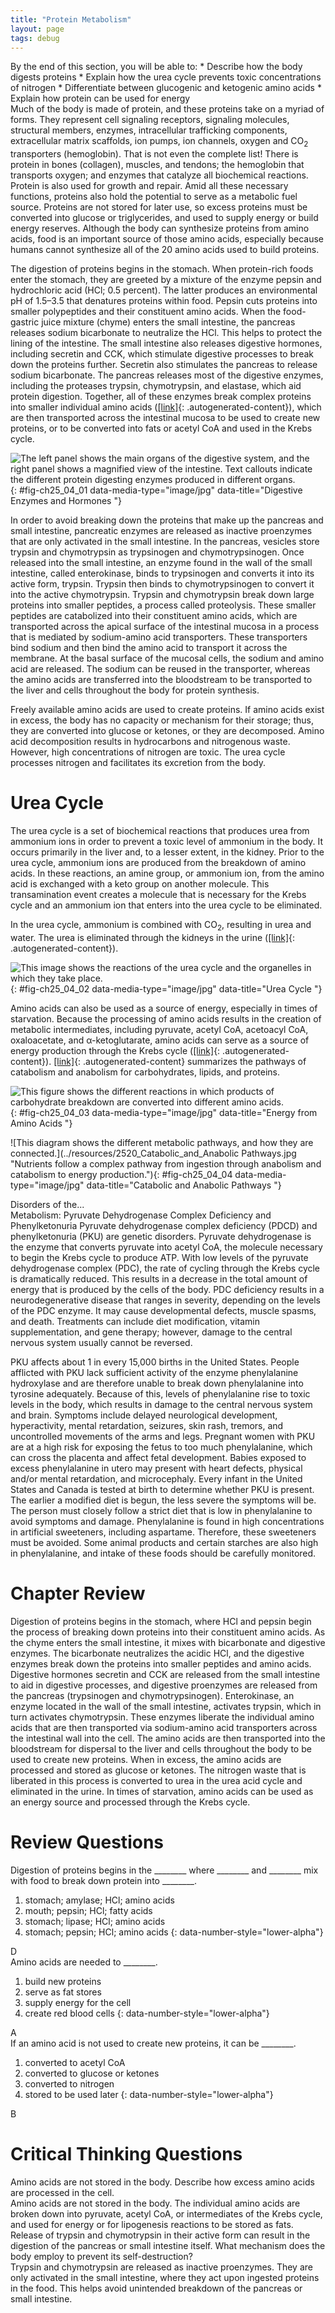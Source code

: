 ```yaml
---
title: "Protein Metabolism"
layout: page
tags: debug
---
```


<div data-type="abstract" markdown="1">
By the end of this section, you will be able to:
* Describe how the body digests proteins
* Explain how the urea cycle prevents toxic concentrations of nitrogen
* Differentiate between glucogenic and ketogenic amino acids
* Explain how protein can be used for energy

</div>
Much of the body is made of protein, and these proteins take on a myriad
of forms. They represent cell signaling receptors, signaling molecules,
structural members, enzymes, intracellular trafficking components,
extracellular matrix scaffolds, ion pumps, ion channels, oxygen and
CO<sub>2</sub> transporters (hemoglobin). That is not even the complete
list! There is protein in bones (collagen), muscles, and tendons; the
hemoglobin that transports oxygen; and enzymes that catalyze all
biochemical reactions. Protein is also used for growth and repair. Amid
all these necessary functions, proteins also hold the potential to serve
as a metabolic fuel source. Proteins are not stored for later use, so
excess proteins must be converted into glucose or triglycerides, and
used to supply energy or build energy reserves. Although the body can
synthesize proteins from amino acids, food is an important source of
those amino acids, especially because humans cannot synthesize all of
the 20 amino acids used to build proteins.

The digestion of proteins begins in the stomach. When protein-rich foods
enter the stomach, they are greeted by a mixture of the enzyme <span
data-type="term">pepsin</span> and hydrochloric acid (HCl; 0.5 percent).
The latter produces an environmental pH of 1.5–3.5 that denatures
proteins within food. Pepsin cuts proteins into smaller polypeptides and
their constituent amino acids. When the food-gastric juice mixture
(chyme) enters the small intestine, the pancreas releases <span
data-type="term">sodium bicarbonate</span> to neutralize the HCl. This
helps to protect the lining of the intestine. The small intestine also
releases digestive hormones, including <span
data-type="term">secretin</span> and CCK, which stimulate digestive
processes to break down the proteins further. Secretin also stimulates
the pancreas to release sodium bicarbonate. The pancreas releases most
of the digestive enzymes, including the proteases trypsin, chymotrypsin,
and <span data-type="term">elastase</span>, which aid protein digestion.
Together, all of these enzymes break complex proteins into smaller
individual amino acids ([\[link\]](#fig-ch25_04_01){:
.autogenerated-content}), which are then transported across the
intestinal mucosa to be used to create new proteins, or to be converted
into fats or acetyl CoA and used in the Krebs cycle.

![The left panel shows the main organs of the digestive system, and the right panel shows a magnified view of the intestine. Text callouts indicate the different protein digesting enzymes produced in different organs.](../resources/2517_Protein-Digesting_EnzymesN.jpg "Enzymes in the stomach and small intestine break down proteins into amino acids. HCl in the stomach aids in proteolysis, and hormones secreted by intestinal cells direct the digestive processes."){: #fig-ch25_04_01 data-media-type="image/jpg" data-title="Digestive Enzymes and Hormones "}

In order to avoid breaking down the proteins that make up the pancreas
and small intestine, pancreatic enzymes are released as <span
data-type="term">inactive proenzymes</span> that are only activated in
the small intestine. In the pancreas, vesicles store <span
data-type="term">trypsin</span> and <span
data-type="term">chymotrypsin</span> as <span
data-type="term">trypsinogen</span> and <span
data-type="term">chymotrypsinogen</span>. Once released into the small
intestine, an enzyme found in the wall of the small intestine, called
<span data-type="term">enterokinase</span>, binds to trypsinogen and
converts it into its active form, trypsin. Trypsin then binds to
chymotrypsinogen to convert it into the active chymotrypsin. Trypsin and
chymotrypsin break down large proteins into smaller peptides, a process
called <span data-type="term">proteolysis</span>. These smaller peptides
are catabolized into their constituent amino acids, which are
transported across the apical surface of the intestinal mucosa in a
process that is mediated by sodium-amino acid transporters. These
transporters bind sodium and then bind the amino acid to transport it
across the membrane. At the basal surface of the mucosal cells, the
sodium and amino acid are released. The sodium can be reused in the
transporter, whereas the amino acids are transferred into the
bloodstream to be transported to the liver and cells throughout the body
for protein synthesis.

Freely available amino acids are used to create proteins. If amino acids
exist in excess, the body has no capacity or mechanism for their
storage; thus, they are converted into glucose or ketones, or they are
decomposed. Amino acid decomposition results in hydrocarbons and
nitrogenous waste. However, high concentrations of nitrogen are toxic.
The urea cycle processes nitrogen and facilitates its excretion from the
body.

# Urea Cycle

The <span data-type="term">urea cycle</span> is a set of biochemical
reactions that produces urea from ammonium ions in order to prevent a
toxic level of ammonium in the body. It occurs primarily in the liver
and, to a lesser extent, in the kidney. Prior to the urea cycle,
ammonium ions are produced from the breakdown of amino acids. In these
reactions, an amine group, or ammonium ion, from the amino acid is
exchanged with a keto group on another molecule. This <span
data-type="term">transamination</span> event creates a molecule that is
necessary for the Krebs cycle and an ammonium ion that enters into the
urea cycle to be eliminated.

In the urea cycle, ammonium is combined with CO<sub>2</sub>, resulting
in urea and water. The urea is eliminated through the kidneys in the
urine ([\[link\]](#fig-ch25_04_02){: .autogenerated-content}).

![This image shows the reactions of the urea cycle and the organelles in which they take place.](../resources/2518_Urea_Cycle.jpg "Nitrogen is transaminated, creating ammonia and intermediates of the Krebs cycle. Ammonia is processed in the urea cycle to produce urea that is eliminated through the kidneys."){: #fig-ch25_04_02 data-media-type="image/jpg" data-title="Urea Cycle "}

Amino acids can also be used as a source of energy, especially in times
of starvation. Because the processing of amino acids results in the
creation of metabolic intermediates, including pyruvate, acetyl CoA,
acetoacyl CoA, oxaloacetate, and α-ketoglutarate, amino acids can serve
as a source of energy production through the Krebs cycle
([\[link\]](#fig-ch25_04_03){: .autogenerated-content}).
[\[link\]](#fig-ch25_04_04){: .autogenerated-content} summarizes the
pathways of catabolism and anabolism for carbohydrates, lipids, and
proteins.

![This figure shows the different reactions in which products of carbohydrate breakdown are converted into different amino acids.](../resources/2519_Energy_From_Amino_Acids.jpg "Amino acids can be broken down into precursors for glycolysis or the Krebs cycle. Amino acids (in bold) can enter the cycle through more than one pathway."){: #fig-ch25_04_03 data-media-type="image/jpg" data-title="Energy from Amino Acids "}

![This diagram shows the different metabolic pathways, and how they are connected.](../resources/2520_Catabolic_and_Anabolic Pathways.jpg "Nutrients follow a complex pathway from ingestion through anabolism and catabolism to energy production."){: #fig-ch25_04_04 data-media-type="image/jpg" data-title="Catabolic and Anabolic Pathways "}

<div data-type="note" class="anatomy disorders" data-label="" markdown="1">
<div data-type="title">
Disorders of the...
</div>
<span data-type="title">Metabolism: Pyruvate Dehydrogenase Complex
Deficiency and Phenylketonuria</span> Pyruvate dehydrogenase complex
deficiency (PDCD) and phenylketonuria (PKU) are genetic disorders.
Pyruvate dehydrogenase is the enzyme that converts pyruvate into acetyl
CoA, the molecule necessary to begin the Krebs cycle to produce ATP.
With low levels of the pyruvate dehydrogenase complex (PDC), the rate of
cycling through the Krebs cycle is dramatically reduced. This results in
a decrease in the total amount of energy that is produced by the cells
of the body. PDC deficiency results in a neurodegenerative disease that
ranges in severity, depending on the levels of the PDC enzyme. It may
cause developmental defects, muscle spasms, and death. Treatments can
include diet modification, vitamin supplementation, and gene therapy;
however, damage to the central nervous system usually cannot be
reversed.

PKU affects about 1 in every 15,000 births in the United States. People
afflicted with PKU lack sufficient activity of the enzyme phenylalanine
hydroxylase and are therefore unable to break down phenylalanine into
tyrosine adequately. Because of this, levels of phenylalanine rise to
toxic levels in the body, which results in damage to the central nervous
system and brain. Symptoms include delayed neurological development,
hyperactivity, mental retardation, seizures, skin rash, tremors, and
uncontrolled movements of the arms and legs. Pregnant women with PKU are
at a high risk for exposing the fetus to too much phenylalanine, which
can cross the placenta and affect fetal development. Babies exposed to
excess phenylalanine in utero may present with heart defects, physical
and/or mental retardation, and microcephaly. Every infant in the United
States and Canada is tested at birth to determine whether PKU is
present. The earlier a modified diet is begun, the less severe the
symptoms will be. The person must closely follow a strict diet that is
low in phenylalanine to avoid symptoms and damage. Phenylalanine is
found in high concentrations in artificial sweeteners, including
aspartame. Therefore, these sweeteners must be avoided. Some animal
products and certain starches are also high in phenylalanine, and intake
of these foods should be carefully monitored.

</div>

# Chapter Review

Digestion of proteins begins in the stomach, where HCl and pepsin begin
the process of breaking down proteins into their constituent amino
acids. As the chyme enters the small intestine, it mixes with
bicarbonate and digestive enzymes. The bicarbonate neutralizes the
acidic HCl, and the digestive enzymes break down the proteins into
smaller peptides and amino acids. Digestive hormones secretin and CCK
are released from the small intestine to aid in digestive processes, and
digestive proenzymes are released from the pancreas (trypsinogen and
chymotrypsinogen). Enterokinase, an enzyme located in the wall of the
small intestine, activates trypsin, which in turn activates
chymotrypsin. These enzymes liberate the individual amino acids that are
then transported via sodium-amino acid transporters across the
intestinal wall into the cell. The amino acids are then transported into
the bloodstream for dispersal to the liver and cells throughout the body
to be used to create new proteins. When in excess, the amino acids are
processed and stored as glucose or ketones. The nitrogen waste that is
liberated in this process is converted to urea in the urea acid cycle
and eliminated in the urine. In times of starvation, amino acids can be
used as an energy source and processed through the Krebs cycle.

# Review Questions

<div data-type="exercise">
<div data-type="problem" markdown="1">
Digestion of proteins begins in the ________ where ________ and ________
mix with food to break down protein into ________.

1.  stomach; amylase; HCl; amino acids
2.  mouth; pepsin; HCl; fatty acids
3.  stomach; lipase; HCl; amino acids
4.  stomach; pepsin; HCl; amino acids
{: data-number-style="lower-alpha"}

</div>
<div data-type="solution" markdown="1">
D

</div>
</div>
<div data-type="exercise">
<div data-type="problem" markdown="1">
Amino acids are needed to ________.

1.  build new proteins
2.  serve as fat stores
3.  supply energy for the cell
4.  create red blood cells
{: data-number-style="lower-alpha"}

</div>
<div data-type="solution" markdown="1">
A

</div>
</div>
<div data-type="exercise">
<div data-type="problem" markdown="1">
If an amino acid is not used to create new proteins, it can be ________.

1.  converted to acetyl CoA
2.  converted to glucose or ketones
3.  converted to nitrogen
4.  stored to be used later
{: data-number-style="lower-alpha"}

</div>
<div data-type="solution" markdown="1">
B

</div>
</div>

# Critical Thinking Questions

<div data-type="exercise">
<div data-type="problem" markdown="1">
Amino acids are not stored in the body. Describe how excess amino acids
are processed in the cell.

</div>
<div data-type="solution" markdown="1">
Amino acids are not stored in the body. The individual amino acids are
broken down into pyruvate, acetyl CoA, or intermediates of the Krebs
cycle, and used for energy or for lipogenesis reactions to be stored as
fats.

</div>
</div>
<div data-type="exercise">
<div data-type="problem" markdown="1">
Release of trypsin and chymotrypsin in their active form can result in
the digestion of the pancreas or small intestine itself. What mechanism
does the body employ to prevent its self-destruction?

</div>
<div data-type="solution" markdown="1">
Trypsin and chymotrypsin are released as inactive proenzymes. They are
only activated in the small intestine, where they act upon ingested
proteins in the food. This helps avoid unintended breakdown of the
pancreas or small intestine.

</div>
</div>

